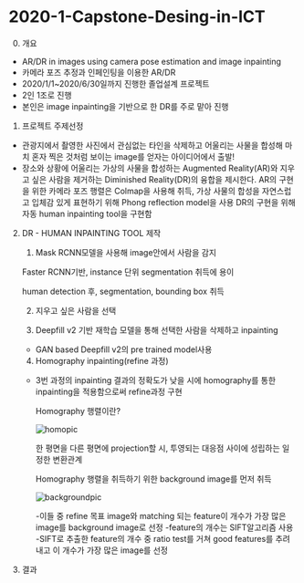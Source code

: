 # 2020-1-Capstone-Desing-in-ICT

0. 개요
- AR/DR in images using camera pose estimation and image inpainting
- 카메라 포즈 추정과 인페인팅을 이용한 AR/DR
- 2020/1/1~2020/6/30일까지 진행한 졸업설계 프로젝트
- 2인 1조로 진행
- 본인은 image inpainting을 기반으로 한 DR를 주로 맡아 진행


1. 프로젝트 주제선정
- 관광지에서 촬영한 사진에서 관심없는 타인을 삭제하고 어울리는 사물을 합성해 마치 혼자 찍은 것처럼 보이는 image를 얻자는 아이디어에서 출발!
- 장소와 상황에 어울리는 가상의 사물을 합성하는 Augmented Reality(AR)와 지우고 싶은 사람을 제거하는 Diminished Reality(DR)의 융합을 제시한다.
  AR의 구현을 위한 카메라 포즈 행렬은 Colmap을 사용해 취득, 가상 사물의 합성을 자연스럽고 입체감 있게 표현하기 위해 Phong reflection model을 사용
  DR의 구현을 위해 자동 human inpainting tool을 구현함
  
2. DR - HUMAN INPAINTING TOOL 제작
  
   1. Mask RCNN모델을 사용해 image안에서 사람을 감지
 
     Faster RCNN기반, instance 단위 segmentation 취득에 용이

     human detection 후, segmentation, bounding box 취득
   
   2. 지우고 싶은 사람을 선택 
   
   3. Deepfill v2 기반 재학습 모델을 통해 선택한 사람을 삭제하고 inpainting
    - GAN based Deepfill v2의 pre trained model사용
    
   4. Homography inpainting(refine 과정)
    - 3번 과정의 inpainting 결과의 정확도가 낮을 시에 homography를 통한 inpainting을 적용함으로써 refine과정 구현 
    
    
      Homography 행렬이란?
      
         ![homopic](https://user-images.githubusercontent.com/61179297/108715128-c5732c80-755d-11eb-94cd-be51cb2e22f4.png)
      
        한 평면을 다른 평면에 projection할 시, 투영되는 대응점 사이에 성립하는 일정한 변환관계
     
    
      Homography 행렬을 취득하기 위한 background image를 먼저 취득
     
         ![backgroundpic](https://user-images.githubusercontent.com/61179297/108714832-69a8a380-755d-11eb-912a-a77bbd1bc855.png)
      
      -이들 중 refine 목표 image와 matching 되는 feature이 개수가 가장 많은 image를 background image로 선정
      -feature의 개수는 SIFT알고리즘 사용
      -SIFT로 추출한 feature의 개수 중 ratio test를 거쳐 good features를 추려내고 이 개수가 가장 많은 image를 선정
      
3. 결과 

